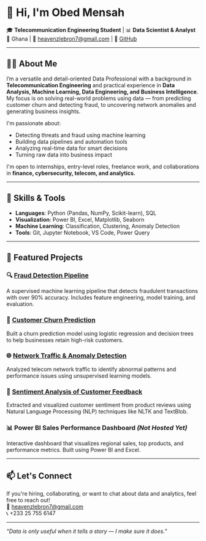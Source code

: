 # 👋 Hi, I'm Obed Mensah

🎓 **Telecommunication Engineering Student** | 📊 **Data Scientist & Analyst**  
📍 Ghana | 📧 heavenzlebron7@gmail.com | 🔗 [GitHub](https://github.com/Omensah-15)

---

## 👨‍💻 About Me

I’m a versatile and detail-oriented Data Professional with a background in **Telecommunication Engineering** and practical experience in **Data Analysis, Machine Learning, Data Engineering, and Business Intelligence**. My focus is on solving real-world problems using data — from predicting customer churn and detecting fraud, to uncovering network anomalies and generating business insights.

I'm passionate about:
- Detecting threats and fraud using machine learning
- Building data pipelines and automation tools
- Analyzing real-time data for smart decisions
- Turning raw data into business impact

I'm open to internships, entry-level roles, freelance work, and collaborations in **finance, cybersecurity, telecom, and analytics.**

---

## 🧠 Skills & Tools
- **Languages**: Python (Pandas, NumPy, Scikit-learn), SQL  
- **Visualization**: Power BI, Excel, Matplotlib, Seaborn  
- **Machine Learning**: Classification, Clustering, Anomaly Detection  
- **Tools**: Git, Jupyter Notebook, VS Code, Power Query  

---

## 📁 Featured Projects

### 🔍 [Fraud Detection Pipeline](https://github.com/Omensah-15/fraud-detection-pipeline)
A supervised machine learning pipeline that detects fraudulent transactions with over 90% accuracy. Includes feature engineering, model training, and evaluation.

### 🧠 [Customer Churn Prediction](https://github.com/Omensah-15/CustomerChurnPrediction)
Built a churn prediction model using logistic regression and decision trees to help businesses retain high-risk customers.

### 🌐 [Network Traffic & Anomaly Detection](https://github.com/Omensah-15/NetworkTrafficandAnamolyDetection)
Analyzed telecom network traffic to identify abnormal patterns and performance issues using unsupervised learning models.

### 💬 [Sentiment Analysis of Customer Feedback](https://github.com/Omensah-15/SentimentAnalysisofCustomerFeedback)
Extracted and visualized customer sentiment from product reviews using Natural Language Processing (NLP) techniques like NLTK and TextBlob.

### 📊 Power BI Sales Performance Dashboard *(Not Hosted Yet)*
Interactive dashboard that visualizes regional sales, top products, and performance metrics. Built using Power BI and Excel.

---

## 📫 Let's Connect

If you're hiring, collaborating, or want to chat about data and analytics, feel free to reach out!  
📧 heavenzlebron7@gmail.com  
📞 +233 25 755 6147

---

*“Data is only useful when it tells a story — I make sure it does.”*
